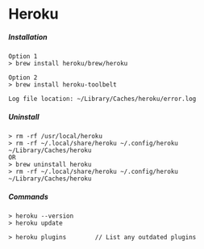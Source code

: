 # Heroku

##### Installation

```
Option 1
> brew install heroku/brew/heroku

Option 2
> brew install heroku-toolbelt

Log file location: ~/Library/Caches/heroku/error.log
```

##### Uninstall

```
> rm -rf /usr/local/heroku
> rm -rf ~/.local/share/heroku ~/.config/heroku ~/Library/Caches/heroku
OR
> brew uninstall heroku
> rm -rf ~/.local/share/heroku ~/.config/heroku ~/Library/Caches/heroku
```

##### Commands

```
> heroku --version
> heroku update

> heroku plugins        // List any outdated plugins
```



